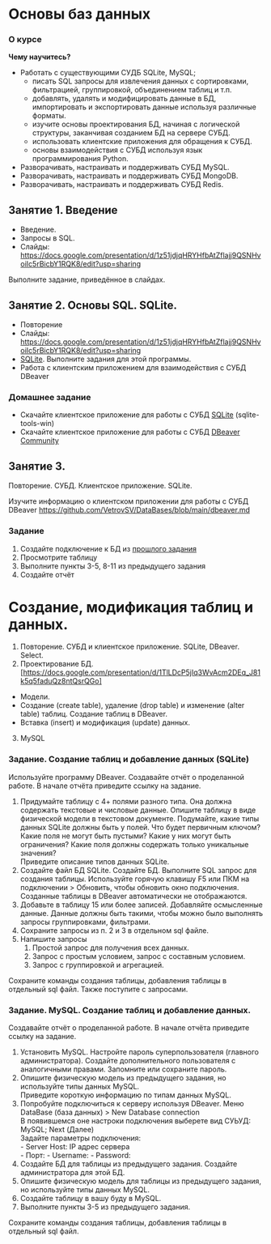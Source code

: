 # Основы баз данных

### О курсе
**Чему научитесь?**
- Работать с существующими СУДБ SQLite, MySQL; 
    - писать SQL запросы для извлечения данных с сортировками, фильтрацией, группировкой, объединением таблиц и т.п.
    - добавлять, удалять и модифицировать данные в БД, импортировать и экспортировать данные используя различные форматы.
    - изучите основы проектирования БД, начиная с логической структуры, заканчивая созданием БД на сервере СУБД.
    - использовать клиентские приложения для обращения к СУБД.
    - основы взаимодействия с СУБД используя язык программирования Python.
- Разворачивать, настраивать и поддерживать СУБД MySQL.
- Разворачивать, настраивать и поддерживать СУБД MongoDB.
- Разворачивать, настраивать и поддерживать СУБД Redis.



## Занятие 1. Введение
- Введение.
- Запросы в SQL.
- Слайды: https://docs.google.com/presentation/d/1z51jdjqHRYHfbAtZflajj9QSNHvoiIc5rBicbY1RQK8/edit?usp=sharing

Выполните задание, приведённое в слайдах.


## Занятие 2. Основы SQL. SQLite.
- Повторение
- Слайды: https://docs.google.com/presentation/d/1z51jdjqHRYHfbAtZflajj9QSNHvoiIc5rBicbY1RQK8/edit?usp=sharing
- [SQLite](../SQLite.md). Выполните задания для этой программы.
- Работа с клиентским приложением для взаимодействия с СУБД DBeaver

### Домашнее задание
- Скачайте клиентское приложение для работы с СУБД [SQLite](https://www.sqlite.org/index.html) (sqlite-tools-win)
- Скачайте клиентское приложение для работы с СУБД [DBeaver Community](https://dbeaver.io/)



## Занятие 3.

Повторение. СУБД. Клиентское приложение. SQLite.

Изучите информацию о клиентском приложении для работы с СУБД DBeaver https://github.com/VetrovSV/DataBases/blob/main/dbeaver.md

### Задание
1. Создайте подключение к БД из [прошлого задания](https://github.com/VetrovSV/DataBases/blob/main/SQLite.md)
1. Просмотрите таблицу
1. Выполните пункты 3-5, 8-11 из предыдущего задания
1. Создайте отчёт


# Создание, модификация таблиц и данных.
1. Повторение. СУБД и клиентское приложение. SQLite, DBeaver. Select.
2. Проектирование БД. [https://docs.google.com/presentation/d/1TlLDcP5jIq3WvAcm2DEq_J81k5q5faduQz8ntQsrQGo]
- Модели. 
- Создание (create table), удаление (drop table) и изменение (alter table) таблиц. Создание таблиц в DBeaver.
- Вставка (insert) и модификация (update) данных.
3. MySQL



### Задание. Создание таблиц и добавление данных (SQLite)
Используйте программу DBeaver.
Создавайте отчёт о проделанной работе. В начале отчёта приведите ссылку на задание. 

1. Придумайте таблицу с 4+ полями разного типа. Она должна содержать текстовые и числовые данные. Опишите таблицу в виде физической модели в текстовом документе. Подумайте, какие типы данных SQLite должны быть у полей. Что будет первичным ключом? Какие поля не могут быть пустыми? Какие у них могут быть ограничения? Какие поля должны содержать только уникальные значения?\
Приведите описание типов данных SQLite.
2. Создайте файл БД SQLite. Создайте БД. Выполните SQL запрос для создания таблицы. Используйте горячую клавишу <key>F5</key> или ПКМ на подключении > Обновить, чтобы обновить окно подключения. Созданные таблицы в DBeaver автоматически не отображаются.
3. Добавьте в таблицу 15 или более записей. Добавляйте осмысленные данные. Данные должны быть такими, чтобы можно было выполнять запросы группировками, фильтрами.
4. Сохраните запросы из п. 2 и 3 в отдельном sql файле.
5. Напишите запросы
    1. Простой запрос для получения всех данных.
    2. Запрос с простым условием, запрос с составным условием.
    3. Запрос с группировкой и агрегацией.

Сохраните команды создания таблицы, добавления таблицы в отдельный sql файл. Также поступите с запросами.


### Задание. MySQL. Создание таблиц и добавление данных.
Создавайте отчёт о проделанной работе. В начале отчёта приведите ссылку на задание.


1. Установить MySQL. Настройте пароль суперпользователя (главного администратора). Создайте дополнительного пользователя с аналогичными правами. Запомните или сохраните пароль.
2. Опишите физическую модель из предыдущего задания, но используйте типы данных MySQL.\
Приведите короткую информацию по типам данных MySQL.
2. Попробуйте подключиться к серверу используя DBeaver. 
    Меню DataBase (база данных) > New Database connection\
    В появившемся оне настроки подключения выберете вид СУЬУД: MySQL; Next (Далее)\
    Задайте параметры подключения:\
        - Server Host: IP адрес сервера\
        - Порт: 
        - Username:
        - Password: 
2. Создайте БД для таблицы из предыдущего задания. Создайте администратора для этой БД.
3. Опишите физическую модель для таблицы из предыдущего задания, но используйте типы данных MySQL.
4. Создайте таблицу в вашу буду в MySQL.
5. Выполните пункты 3-5 из предыдущего задания.


Сохраните команды создания таблицы, добавления таблицы в отдельный sql файл.
